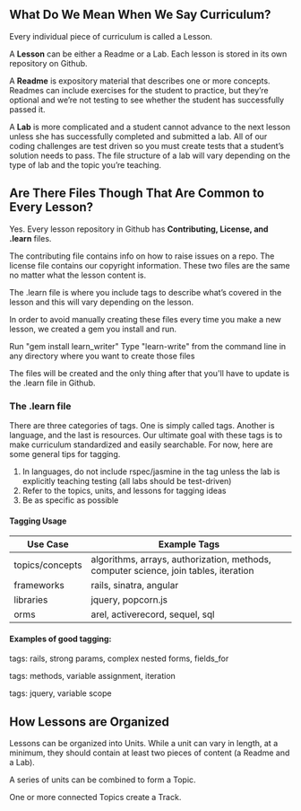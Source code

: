 ## What Do We Mean When We Say Curriculum? 

Every individual piece of curriculum is called a Lesson. 

A **Lesson** can be either a Readme or a Lab. Each lesson is stored in its own repository on Github. 

A **Readme** is expository material that describes one or more concepts. Readmes can include exercises for the student to practice, but they’re optional and we’re not testing to see whether the student has successfully passed it.

A **Lab** is more complicated and a student cannot advance to the next lesson unless she has successfully completed and submitted a lab. All of our coding challenges are test driven so you must create tests that a student’s solution needs to pass. The file structure of a lab will vary depending on the type of lab and the topic you’re teaching.

## Are There Files Though That Are Common to Every Lesson? 

Yes. Every lesson repository in Github has **Contributing, License, and .learn** files. 

The contributing file contains info on how to raise issues on a repo. The license file contains our copyright information. These two files are the same no matter what the lesson content is. 

The .learn file is where you include tags to describe what’s covered in the lesson and this will vary depending on the lesson. 
 
In order to avoid manually creating these files every time you make a new lesson, we created a gem you install and run. 

Run "gem install learn_writer"
Type  "learn-write" from the  command line in any directory where you want to create those files 

The files will be created and the only thing after that you'll have to update is the .learn file in Github.

### The .learn file

There are three categories of tags. One is simply called tags. Another is language, and the last is resources. Our ultimate goal with these tags is to make curriculum standardized and easily searchable. For now, here are some general tips for tagging. 

1. In languages, do not include rspec/jasmine in the tag unless the lab is explicitly teaching testing (all labs should be test-driven)
2. Refer to the topics, units, and lessons for tagging ideas
3. Be as specific as possible

#### Tagging Usage

Use Case        | Example Tags
----------------|------------------------------
topics/concepts | algorithms, arrays, authorization, methods, computer science, join tables, iteration
frameworks      | rails, sinatra, angular
libraries       | jquery, popcorn.js
orms            | arel, activerecord, sequel, sql

#### Examples of good tagging:

tags: rails, strong params, complex nested forms, fields_for

tags: methods, variable assignment, iteration

tags: jquery, variable scope

## How Lessons are Organized

Lessons can be organized into Units. While a unit can vary in length, at a minimum, they should contain at least two pieces of content (a Readme and a Lab). 

A series of units can be combined to form a Topic. 

One or more connected Topics create a Track.

